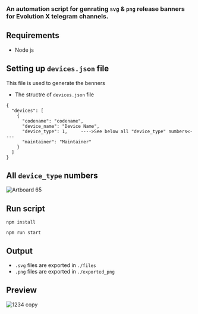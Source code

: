 ### An automation script for genrating `svg` & `png` release banners for Evolution X telegram channels.

## Requirements
- Node js

## Setting up `devices.json` file
This file is used to generate the benners

- The structre of `devices.json` file
```
{
  "devices": [
    {
      "codename": "codename",
      "device_name": "Device Name",
      "device_type": 1,     ---->See below all "device_type" numbers<---- 
      "maintainer": "Maintainer"
    }
  ]
}
```

## All `device_type` numbers 

![Artboard 65](https://user-images.githubusercontent.com/88089607/202863338-1a50ab38-1873-46df-94fb-1ef3bb349515.png)

## Run script
```
npm install
```
```
npm run start
```
## Output
- `.svg` files are exported in `./files`
- `.png` files are exported in `./exported_png`

## Preview
![1234 copy](https://user-images.githubusercontent.com/88089607/203360861-1621f83a-9f74-4cf0-b510-028170947e68.png)
